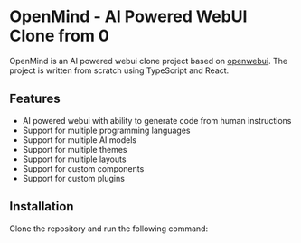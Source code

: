 # OpenMind - AI Powered WebUI Clone from 0

OpenMind is an AI powered webui clone project based on [openwebui](https://github.com/openwebui/openwebui). The project is written from scratch using TypeScript and React.

## Features

- AI powered webui with ability to generate code from human instructions
- Support for multiple programming languages
- Support for multiple AI models
- Support for multiple themes
- Support for multiple layouts
- Support for custom components
- Support for custom plugins

## Installation

Clone the repository and run the following command:

